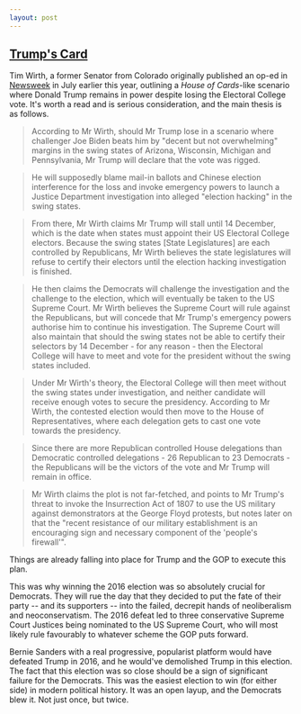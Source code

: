 ```yaml
---
layout: post
---
```


## [Trump's Card](https://www.independent.co.uk/news/world/americas/us-politics/donald-trump-2020-us-election-third-term-tim-wirth-white-house-a9600486.html)

Tim Wirth, a former Senator from Colorado originally published an op-ed in [Newsweek](https://www.newsweek.com/how-trump-could-lose-election-still-remain-president-opinion-1513975) in July earlier this year, outlining a *House of Cards*-like scenario where Donald Trump remains in power despite losing the Electoral College vote. It's worth a read and is serious consideration, and the main thesis is as follows.

>According to Mr Wirth, should Mr Trump lose in a scenario where challenger Joe Biden beats him by "decent but not overwhelming" margins in the swing states of Arizona, Wisconsin, Michigan and Pennsylvania, Mr Trump will declare that the vote was rigged.

>He will supposedly blame mail-in ballots and Chinese election interference for the loss and invoke emergency powers to launch a Justice Department investigation into alleged "election hacking" in the swing states.

>From there, Mr Wirth claims Mr Trump will stall until 14 December, which is the date when states must appoint their US Electoral College electors. Because the swing states [State Legislatures] are each controlled by Republicans, Mr Wirth believes the state legislatures will refuse to certify their electors until the election hacking investigation is finished.

>He then claims the Democrats will challenge the investigation and the challenge to the election, which will eventually be taken to the US Supreme Court. Mr Wirth believes the Supreme Court will rule against the Republicans, but will concede that Mr Trump's emergency powers authorise him to continue his investigation. The Supreme Court will also maintain that should the swing states not be able to certify their selectors by 14 December - for any reason - then the Electoral College will have to meet and vote for the president without the swing states included.

>Under Mr Wirth's theory, the Electoral College will then meet without the swing states under investigation, and neither candidate will receive enough votes to secure the presidency. According to Mr Wirth, the contested election would then move to the House of Representatives, where each delegation gets to cast one vote towards the presidency.

>Since there are more Republican controlled House delegations than Democratic controlled delegations - 26 Republican to 23 Democrats - the Republicans will be the victors of the vote and Mr Trump will remain in office.

>Mr Wirth claims the plot is not far-fetched, and points to Mr Trump's threat to invoke the Insurrection Act of 1807 to use the US military against demonstrators at the George Floyd protests, but notes later on that the "recent resistance of our military establishment is an encouraging sign and necessary component of the 'people's firewall'".

Things are already falling into place for Trump and the GOP to execute this plan.

This was why winning the 2016 election was so absolutely crucial for Democrats. They will rue the day that they decided to put the fate of their party -- and its supporters -- into the failed, decrepit hands of neoliberalism and neoconservatism. The 2016 defeat led to three conservative Supreme Court Justices being nominated to the US Supreme Court, who will most likely rule favourably to whatever scheme the GOP puts forward.

Bernie Sanders with a real progressive, popularist platform would have defeated Trump in 2016, and he would've demolished Trump in this election. The fact that this election was so close should be a sign of significant failure for the Democrats. This was the easiest election to win (for either side) in modern political history. It was an open layup, and the Democrats blew it. Not just once, but twice.
